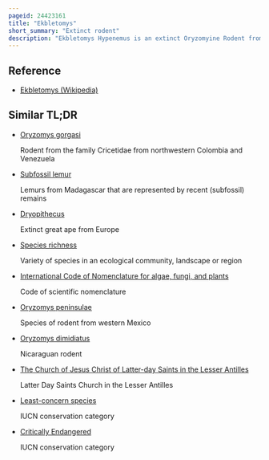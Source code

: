 ```yaml
---
pageid: 24423161
title: "Ekbletomys"
short_summary: "Extinct rodent"
description: "Ekbletomys Hypenemus is an extinct Oryzomyine Rodent from the Islands of Antigua and barbuda lesser Antilles. It was described as the only Species of the Subgenus Ekbletomys of the Genus Oryzomys in a Phd. D. But this Name is not available under the international Code of zoological Nomenclature and the Species remains unnamed. In the Absence of a formally available Name it is currently referred to as Ekbletomys Hypenemus. The Species is now thought to be extinct but Association with introduced Rattus indicates that it survived on Antigua until before 1500 Bce."
---
```


## Reference

- [Ekbletomys (Wikipedia)](https://en.wikipedia.org/?curid=24423161)

## Similar TL;DR

- [Oryzomys gorgasi](/tldr/en/oryzomys-gorgasi)

  Rodent from the family Cricetidae from northwestern Colombia and Venezuela

- [Subfossil lemur](/tldr/en/subfossil-lemur)

  Lemurs from Madagascar that are represented by recent (subfossil) remains

- [Dryopithecus](/tldr/en/dryopithecus)

  Extinct great ape from Europe

- [Species richness](/tldr/en/species-richness)

  Variety of species in an ecological community, landscape or region

- [International Code of Nomenclature for algae, fungi, and plants](/tldr/en/international-code-of-nomenclature-for-algae-fungi-and-plants)

  Code of scientific nomenclature

- [Oryzomys peninsulae](/tldr/en/oryzomys-peninsulae)

  Species of rodent from western Mexico

- [Oryzomys dimidiatus](/tldr/en/oryzomys-dimidiatus)

  Nicaraguan rodent

- [The Church of Jesus Christ of Latter-day Saints in the Lesser Antilles](/tldr/en/the-church-of-jesus-christ-of-latter-day-saints-in-the-lesser-antilles)

  Latter Day Saints Church in the Lesser Antilles

- [Least-concern species](/tldr/en/least-concern-species)

  IUCN conservation category

- [Critically Endangered](/tldr/en/critically-endangered)

  IUCN conservation category
